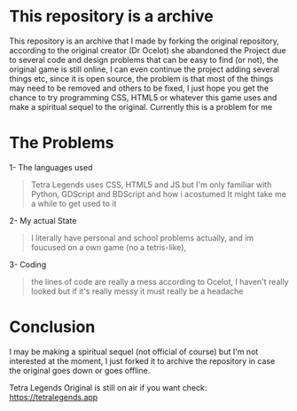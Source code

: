 # This repository is a archive
This repository is an archive that I made by forking the original repository, according to the original creator (Dr Ocelot) she abandoned the Project due to several code and design problems that can be easy to find (or not), the original game is still online, I can even continue the project adding several things etc, since it is open source, the problem is that most of the things may need to be removed and others to be fixed, I just hope you get the chance to try programming CSS, HTML5 or whatever this game uses and make a spiritual sequel to the original.  Currently this is a problem for me 

# The Problems
1- The languages used 
 > Tetra Legends uses CSS, HTML5 and JS but I'm only familiar with Python, GDScript and BDScript and how i acostumed It might take me a while to get used to it 


2- My actual State
> I literally have personal and school problems actually, and im foucused on a own game (no a tetris-like),

3- Coding 
 > the lines of code are really a mess according to Ocelot, I haven't really looked but if it's really messy it must really be a headache

# Conclusion 

I may be making a spiritual sequel (not official of course) but I'm not interested at the moment, I just forked it to archive the repository in case the original goes down or goes offline. 

Tetra Legends Original is still on air if you want check: https://tetralegends.app


